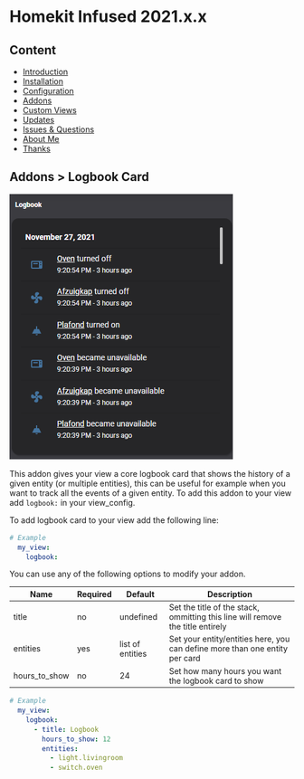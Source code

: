 # Homekit Infused 2021.x.x

## Content
- [Introduction](../index.md)
- [Installation](../installation.md)
- [Configuration](../configuration.md)
- [Addons](../addons.md)
- [Custom Views](../custom_views.md)
- [Updates](../updates.md)
- [Issues & Questions](../issues.md)
- [About Me](../about.md)
- [Thanks](../thanks.md)

## Addons > Logbook Card

![Homekit Infused](../images/logbook.png)

This addon gives your view a core logbook card that shows the history of a given entity (or multiple entities), this can be useful for example when you want to track all the events of a given entity.
To add this addon to your view add `logbook:` in your view_config.

To add logbook card to your view add the following line:

```yaml
# Example
  my_view:
    logbook:
```

You can use any of the following options to modify your addon.

| Name | Required | Default | Description |
|----------------------------------|-------------|----------------------|-----------------------------------------------------------------------------------------------------------------------------------------------------------------------------------|
| title | no | undefined | Set the title of the stack, ommitting this line will remove the title entirely |
| entities | yes | list of entities | Set your entity/entities here, you can define more than one entity per card |
| hours_to_show | no | 24 | Set how many hours you want the logbook card to show |

```yaml
# Example
  my_view:
    logbook:
      - title: Logbook
        hours_to_show: 12
        entities:
          - light.livingroom
          - switch.oven
``` 